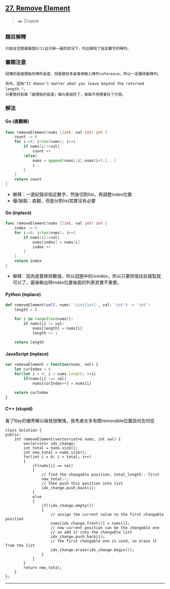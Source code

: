 ## [27. Remove Element](https://leetcode.com/problems/remove-element/)
> :black_nib: Cropse
### 題目解釋
    只能在空間複雜度O(1)且只掃一遍的狀況下，列出移除了指定數字的陣列。
### 審題注意
    回傳的是處理後的陣列長度，但是題目本身會用輸入陣列reference，所以一定要改動陣列。

    另外，因為"It doesn't matter what you leave beyond the returned length."，
    只要管好前面「處理後的長度」個元素就好了，後面不用理會存了什麼。
### 解法
#### Go (直觀解)
```go
func removeElement(nums []int, val int) int {
    count := 0
    for i:=0; i<len(nums); i++{
        if nums[i]!=val{
            count ++
        }else{
            nums = append(nums[:i],nums[i+1:]...)
            i--
        }
    }
    return count
}
```
- 解釋：一邊紀錄非指定數字，然後切割list，再調整index位置
- 優/缺點：直觀，但是分割list其實沒有必要

#### Go (inplace)
```go
func removeElement(nums []int, val int) int {
    index := 0
    for i:=0; i<len(nums); i++{
        if nums[i]!=val{
            nums[index] = nums[i]
            index ++
        }
    }
    return index
}
```
- 解釋：因為是要移除數值，所以迴圈中的i≥index，所以只要把值往前複製就可以了，最後輸出時index位置後面的列表其實不重要。

#### Python (inplace)
```python
def removeElement(self, nums: 'List[int]', val: 'int') -> 'int':
    length = 0

    for i in range(len(nums)):
        if nums[i] != val:
            nums[length] = nums[i]
            length += 1
    
    return length

```

#### JavaScript (inplace)
```javascript
var removeElement = function(nums, val) {
    let curIndex = 0
    for(let i = 0; i < nums.length; ++i)
        if(nums[i] !== val)
            nums[curIndex++] = nums[i]

    return curIndex
}
```

#### C++ (stupid)
看了Ray的優秀解以後我很慚愧，我考慮太多有關removable位置該何去何從
```
class Solution {
public:
    int removeElement(vector<int>& nums, int val) {
        vector<int> idx_change;
        int total = nums.size();
        int new_total = nums.size();
        for(int i = 0; i < total; i++) 
        {
            if(nums[i] == val)
            {
                // find the changable position, total_length-- first
                new_total--;
                // then push this position into list
                idx_change.push_back(i);
            }
            else
            {
                if(!idx_change.empty())
                {
                    // assign the current value to the first changable position
                    nums[idx_change.front()] = nums[i];
                    // now current position can be the changable one
                    // so add it into the changable list
                    idx_change.push_back(i);
                    // the first changable one is used, so erase it from the list
                    idx_change.erase(idx_change.begin());
                }
            }
        }
        return new_total;
    }
};
```
---
